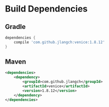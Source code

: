 # Build Dependencies


## Gradle

```groovy
dependencies {
    compile 'com.github.jlangch:venice:1.8.12'
}
```

## Maven

```xml
<dependencies>
    <dependency>
        <groupId>com.github.jlangch</groupId>
        <artifactId>venice</artifactId>
        <version>1.8.12</version>
    </dependency>
</dependencies>
```
